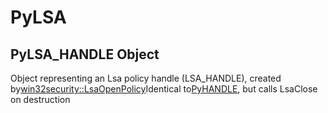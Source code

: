 # PyLSA

## PyLSA\_HANDLE Object

Object representing an Lsa policy handle \(LSA\_HANDLE\), created by[win32security::LsaOpenPolicy](win32security.md#win32securitylsaopenpolicy)Identical to[PyHANDLE](#pyhandle), but calls LsaClose on destruction